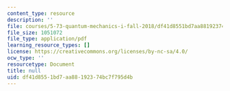 ```yaml
---
content_type: resource
description: ''
file: courses/5-73-quantum-mechanics-i-fall-2018/df41d8551bd7aa88192374bc7f795d4b_MIT5_73F18_Lec39.pdf
file_size: 1051072
file_type: application/pdf
learning_resource_types: []
license: https://creativecommons.org/licenses/by-nc-sa/4.0/
ocw_type: ''
resourcetype: Document
title: null
uid: df41d855-1bd7-aa88-1923-74bc7f795d4b
---
```

